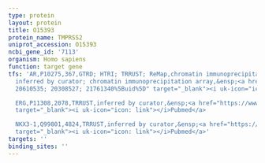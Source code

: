 ```yaml
---
type: protein
layout: protein
title: O15393
protein_name: TMPRSS2
uniprot_accession: O15393
ncbi_gene_id: '7113'
organism: Homo sapiens
function: target gene
tfs: 'AR,P10275,367,GTRD; HTRI; TRRUST; ReMap,chromatin immunoprecipitation assay;
  inferred by curator; chromatin immunoprecipitation array,&ensp;<a href="https://www.ncbi.nlm.nih.gov/pubmed/?term=23192983;
  20610535; 20308527; 21761340%5Buid%5D" target="_blank"><i uk-icon="icon: link"></i>Pubmed</a>

  ERG,P11308,2078,TRRUST,inferred by curator,&ensp;<a href="https://www.ncbi.nlm.nih.gov/pubmed/?term=24418414%5Buid%5D"
  target="_blank"><i uk-icon="icon: link"></i>Pubmed</a>

  NKX3-1,Q99801,4824,TRRUST,inferred by curator,&ensp;<a href="https://www.ncbi.nlm.nih.gov/pubmed/?term=24418414%5Buid%5D"
  target="_blank"><i uk-icon="icon: link"></i>Pubmed</a>'
targets: ''
binding_sites: ''
---
```

